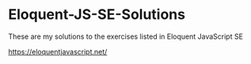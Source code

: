# Eloquent-JS-SE-Solutions
These are my solutions to the exercises listed in Eloquent JavaScript SE


https://eloquentjavascript.net/
